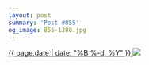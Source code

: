 ```yaml
---
layout: post
summary: 'Post #855'
og_image: 855-1280.jpg
---
```


<p>
 <time>
  <a href="/855">
   {{ page.date | date: "%B %-d, %Y" }}
  </a>
 </time>
 <a href="/855">
  <img data-taken="6/8/2019" sizes="(min-width: 700px) 50vw, calc(100vw - 2rem)" src="{{ site.assets_url }}/855-640.jpg" srcset="{{ site.assets_url }}/855-320.jpg 320w, {{ site.assets_url }}/855-640.jpg 640w, {{ site.assets_url }}/855-960.jpg 960w, {{ site.assets_url }}/855-1280.jpg 1280w"/>
 </a>
</p>
